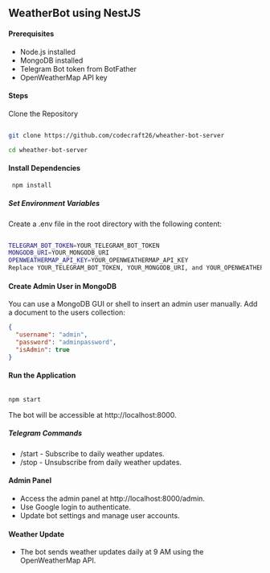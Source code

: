 ## WeatherBot using NestJS
#### Prerequisites
- Node.js installed
- MongoDB installed
- Telegram Bot token from BotFather
- OpenWeatherMap API key
#### Steps
Clone the Repository
```bash

git clone https://github.com/codecraft26/wheather-bot-server
```
```bash
cd wheather-bot-server
```
#### Install Dependencies

```bash
 npm install
```

##### Set Environment Variables
Create a .env file in the root directory with the following content:

```bash

TELEGRAM_BOT_TOKEN=YOUR_TELEGRAM_BOT_TOKEN
MONGODB_URI=YOUR_MONGODB_URI
OPENWEATHERMAP_API_KEY=YOUR_OPENWEATHERMAP_API_KEY
Replace YOUR_TELEGRAM_BOT_TOKEN, YOUR_MONGODB_URI, and YOUR_OPENWEATHERMAP_API_KEY with your actual values.
```
#### Create Admin User in MongoDB
You can use a MongoDB GUI or shell to insert an admin user manually. Add a document to the users collection:

```json
{
  "username": "admin",
  "password": "adminpassword",
  "isAdmin": true
}

```
#### Run the Application
```bash

npm start
```
The bot will be accessible at http://localhost:8000.

##### Telegram Commands
- /start - Subscribe to daily weather updates.
- /stop - Unsubscribe from daily weather updates.
####  Admin Panel
- Access the admin panel at http://localhost:8000/admin.
- Use Google login to authenticate.
- Update bot settings and manage user accounts.
#### Weather Update
- The bot sends weather updates daily at 9 AM using the OpenWeatherMap API.
